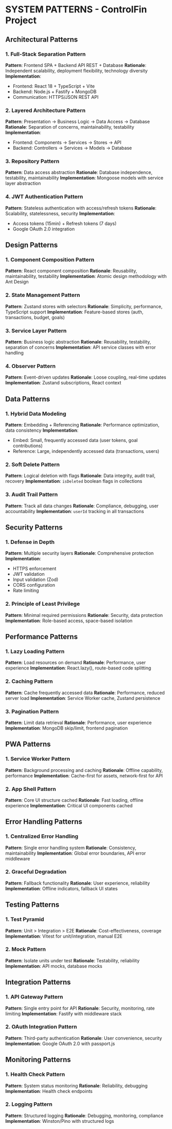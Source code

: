 # SYSTEM PATTERNS - ControlFin Project

## Architectural Patterns

### 1. Full-Stack Separation Pattern
**Pattern**: Frontend SPA + Backend API REST + Database
**Rationale**: Independent scalability, deployment flexibility, technology diversity
**Implementation**:
- Frontend: React 18 + TypeScript + Vite
- Backend: Node.js + Fastify + MongoDB
- Communication: HTTPS/JSON REST API

### 2. Layered Architecture Pattern
**Pattern**: Presentation → Business Logic → Data Access → Database
**Rationale**: Separation of concerns, maintainability, testability
**Implementation**:
- Frontend: Components → Services → Stores → API
- Backend: Controllers → Services → Models → Database

### 3. Repository Pattern
**Pattern**: Data access abstraction
**Rationale**: Database independence, testability, maintainability
**Implementation**: Mongoose models with service layer abstraction

### 4. JWT Authentication Pattern
**Pattern**: Stateless authentication with access/refresh tokens
**Rationale**: Scalability, statelessness, security
**Implementation**: 
- Access tokens (15min) + Refresh tokens (7 days)
- Google OAuth 2.0 integration

## Design Patterns

### 1. Component Composition Pattern
**Pattern**: React component composition
**Rationale**: Reusability, maintainability, testability
**Implementation**: Atomic design methodology with Ant Design

### 2. State Management Pattern
**Pattern**: Zustand stores with selectors
**Rationale**: Simplicity, performance, TypeScript support
**Implementation**: Feature-based stores (auth, transactions, budget, goals)

### 3. Service Layer Pattern
**Pattern**: Business logic abstraction
**Rationale**: Reusability, testability, separation of concerns
**Implementation**: API service classes with error handling

### 4. Observer Pattern
**Pattern**: Event-driven updates
**Rationale**: Loose coupling, real-time updates
**Implementation**: Zustand subscriptions, React context

## Data Patterns

### 1. Hybrid Data Modeling
**Pattern**: Embedding + Referencing
**Rationale**: Performance optimization, data consistency
**Implementation**:
- Embed: Small, frequently accessed data (user tokens, goal contributions)
- Reference: Large, independently accessed data (transactions, users)

### 2. Soft Delete Pattern
**Pattern**: Logical deletion with flags
**Rationale**: Data integrity, audit trail, recovery
**Implementation**: `isDeleted` boolean flags in collections

### 3. Audit Trail Pattern
**Pattern**: Track all data changes
**Rationale**: Compliance, debugging, user accountability
**Implementation**: `userId` tracking in all transactions

## Security Patterns

### 1. Defense in Depth
**Pattern**: Multiple security layers
**Rationale**: Comprehensive protection
**Implementation**:
- HTTPS enforcement
- JWT validation
- Input validation (Zod)
- CORS configuration
- Rate limiting

### 2. Principle of Least Privilege
**Pattern**: Minimal required permissions
**Rationale**: Security, data protection
**Implementation**: Role-based access, space-based isolation

## Performance Patterns

### 1. Lazy Loading Pattern
**Pattern**: Load resources on demand
**Rationale**: Performance, user experience
**Implementation**: React.lazy(), route-based code splitting

### 2. Caching Pattern
**Pattern**: Cache frequently accessed data
**Rationale**: Performance, reduced server load
**Implementation**: Service Worker cache, Zustand persistence

### 3. Pagination Pattern
**Pattern**: Limit data retrieval
**Rationale**: Performance, user experience
**Implementation**: MongoDB skip/limit, frontend pagination

## PWA Patterns

### 1. Service Worker Pattern
**Pattern**: Background processing and caching
**Rationale**: Offline capability, performance
**Implementation**: Cache-first for assets, network-first for API

### 2. App Shell Pattern
**Pattern**: Core UI structure cached
**Rationale**: Fast loading, offline experience
**Implementation**: Critical UI components cached

## Error Handling Patterns

### 1. Centralized Error Handling
**Pattern**: Single error handling system
**Rationale**: Consistency, maintainability
**Implementation**: Global error boundaries, API error middleware

### 2. Graceful Degradation
**Pattern**: Fallback functionality
**Rationale**: User experience, reliability
**Implementation**: Offline indicators, fallback UI states

## Testing Patterns

### 1. Test Pyramid
**Pattern**: Unit > Integration > E2E
**Rationale**: Cost-effectiveness, coverage
**Implementation**: Vitest for unit/integration, manual E2E

### 2. Mock Pattern
**Pattern**: Isolate units under test
**Rationale**: Testability, reliability
**Implementation**: API mocks, database mocks

## Integration Patterns

### 1. API Gateway Pattern
**Pattern**: Single entry point for API
**Rationale**: Security, monitoring, rate limiting
**Implementation**: Fastify with middleware stack

### 2. OAuth Integration Pattern
**Pattern**: Third-party authentication
**Rationale**: User convenience, security
**Implementation**: Google OAuth 2.0 with passport.js

## Monitoring Patterns

### 1. Health Check Pattern
**Pattern**: System status monitoring
**Rationale**: Reliability, debugging
**Implementation**: Health check endpoints

### 2. Logging Pattern
**Pattern**: Structured logging
**Rationale**: Debugging, monitoring, compliance
**Implementation**: Winston/Pino with structured logs
